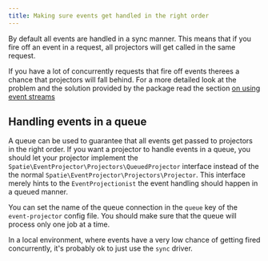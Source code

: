 ```yaml
---
title: Making sure events get handled in the right order
---
```


By default all events are handled in a sync manner. This means that if you fire off an event in a request, all projectors will get called in the same request.

If you have a lot of concurrently requests that fire off events therees a chance that projectors will fall behind. For a more detailed look at the problem and the solution provided by the package read the section [on using event streams](/laravel-event-projector/v1/basic-usage/using-event-streams)

## Handling events in a queue

A queue can be used to guarantee that all events get passed to projectors in the right order. If you want a projector to handle events in a queue, you should let your projector implement the `Spatie\EventProjector\Projectors\QueuedProjector` interface instead of the the normal `Spatie\EventProjector\Projectors\Projector`. This interface merely hints to the `EventProjectionist` the event handling should happen in a queued manner. 

You can set the name of the queue connection in the `queue` key of the `event-projector` config file.  You should make sure that the queue will process only one job at a time.

In a local environment, where events have a very low chance of getting fired concurrently, it's probably ok to just use the `sync` driver.

